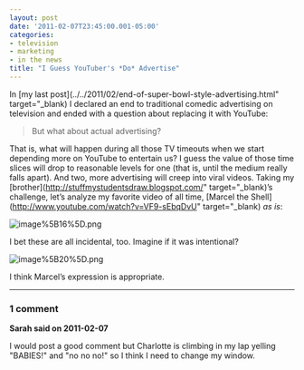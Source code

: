 ```yaml
---
layout: post
date: '2011-02-07T23:45:00.001-05:00'
categories:
- television
- marketing
- in the news
title: "I Guess YouTuber's *Do* Advertise"
---
```



In [my last post](../../2011/02/end-of-super-bowl-style-advertising.html" target="_blank) I declared an end to traditional comedic advertising on television and ended with a question about replacing it with YouTube:
<blockquote> 

But what about actual advertising?
</blockquote>

That is, what will happen during all those TV timeouts when we start depending more on YouTube to entertain us? I guess the value of those time slices will drop to reasonable levels for one (that is, until the medium really falls apart). And two, more advertising will creep into viral videos. Taking my [brother](http://stuffmystudentsdraw.blogspot.com/" target="_blank)’s challenge, let’s analyze my favorite video of all time, [Marcel the Shell](http://www.youtube.com/watch?v=VF9-sEbqDvU" target="_blank) *as is*:  

![image%5B16%5D.png](/assets/2011/image%5B16%5D.png)    

I bet these are all incidental, too. Imagine if it was intentional?  

![image%5B20%5D.png](/assets/2011/image%5B20%5D.png)

I think Marcel’s expression is appropriate.

---

### 1 comment

**Sarah said on 2011-02-07**

I would post a good comment but Charlotte is climbing in my lap yelling "BABIES!" and "no no no!" so I think I need to change my window.

